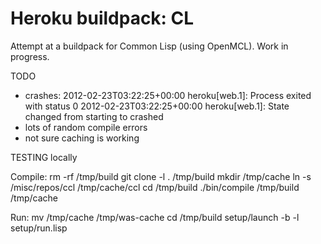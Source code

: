 Heroku buildpack: CL
=======================

Attempt at a buildpack for Common Lisp (using OpenMCL). Work in progress.

TODO
- crashes:
2012-02-23T03:22:25+00:00 heroku[web.1]: Process exited with status 0
2012-02-23T03:22:25+00:00 heroku[web.1]: State changed from starting to crashed
- lots of random compile errors
- not sure caching is working

TESTING locally

Compile:
rm -rf /tmp/build
git clone -l . /tmp/build
mkdir /tmp/cache
ln -s /misc/repos/ccl /tmp/cache/ccl
cd /tmp/build
./bin/compile /tmp/build /tmp/cache

Run:
mv /tmp/cache /tmp/was-cache 
cd /tmp/build
setup/launch -b -l setup/run.lisp

